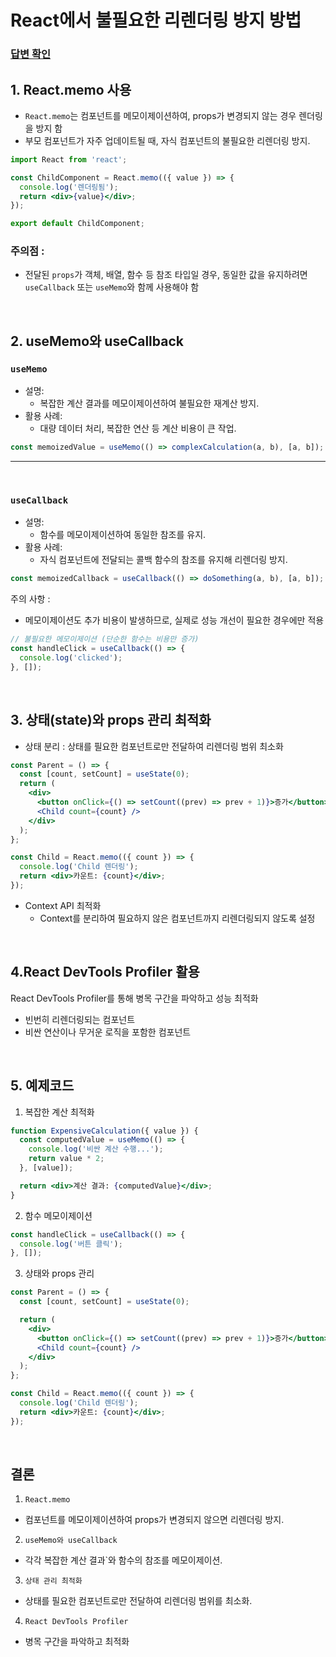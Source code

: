 # React에서 불필요한 리렌더링 방지 방법

### [답변 확인](https://www.maeil-mail.kr/question/79)

## 1. React.memo 사용

- `React.memo`는 컴포넌트를 메모이제이션하여, props가 변경되지 않는 경우 렌더링을 방지 함
- 부모 컴포넌트가 자주 업데이트될 때, 자식 컴포넌트의 불필요한 리렌더링 방지.

```jsx
import React from 'react';

const ChildComponent = React.memo(({ value }) => {
  console.log('렌더링됨');
  return <div>{value}</div>;
});

export default ChildComponent;
```

### 주의점 :

- 전달된 `props`가 객체, 배열, 함수 등 참조 타입일 경우, 동일한 값을 유지하려면 `useCallback` 또는 `useMemo`와 함께 사용해야 함

<br/>

## 2. useMemo와 useCallback

### `useMemo`

- 설명:
  - 복잡한 계산 결과를 메모이제이션하여 불필요한 재계산 방지.
- 활용 사례:
  - 대량 데이터 처리, 복잡한 연산 등 계산 비용이 큰 작업.

```jsx
const memoizedValue = useMemo(() => complexCalculation(a, b), [a, b]);
```

---

<br/>

### `useCallback`

- 설명:
  - 함수를 메모이제이션하여 동일한 참조를 유지.
- 활용 사례:
  - 자식 컴포넌트에 전달되는 콜백 함수의 참조를 유지해 리렌더링 방지.

```jsx
const memoizedCallback = useCallback(() => doSomething(a, b), [a, b]);
```

주의 사항 :

- 메모이제이션도 추가 비용이 발생하므로, 실제로 성능 개선이 필요한 경우에만 적용

```jsx
// 불필요한 메모이제이션 (단순한 함수는 비용만 증가)
const handleClick = useCallback(() => {
  console.log('clicked');
}, []);
```

<br/>

## 3. 상태(state)와 props 관리 최적화

- 상태 분리 : 상태를 필요한 컴포넌트로만 전달하여 리렌더링 범위 최소화

```jsx
const Parent = () => {
  const [count, setCount] = useState(0);
  return (
    <div>
      <button onClick={() => setCount((prev) => prev + 1)}>증가</button>
      <Child count={count} />
    </div>
  );
};

const Child = React.memo(({ count }) => {
  console.log('Child 렌더링');
  return <div>카운트: {count}</div>;
});
```

- Context API 최적화
  - Context를 분리하여 필요하지 않은 컴포넌트까지 리렌더링되지 않도록 설정

<br/>

## 4.React DevTools Profiler 활용

React DevTools Profiler를 통해 병목 구간을 파악하고 성능 최적화

- 빈번히 리렌더링되는 컴포넌트
- 비싼 연산이나 무거운 로직을 포함한 컴포넌트

<br/>

## 5. 예제코드

1. 복잡한 계산 최적화

```jsx
function ExpensiveCalculation({ value }) {
  const computedValue = useMemo(() => {
    console.log('비싼 계산 수행...');
    return value * 2;
  }, [value]);

  return <div>계산 결과: {computedValue}</div>;
}
```

2. 함수 메모이제이션

```jsx
const handleClick = useCallback(() => {
  console.log('버튼 클릭');
}, []);
```

3. 상태와 props 관리

```jsx
const Parent = () => {
  const [count, setCount] = useState(0);

  return (
    <div>
      <button onClick={() => setCount((prev) => prev + 1)}>증가</button>
      <Child count={count} />
    </div>
  );
};

const Child = React.memo(({ count }) => {
  console.log('Child 렌더링');
  return <div>카운트: {count}</div>;
});
```

<br/>

## 결론

1. `React.memo`

- 컴포넌트를 메모이제이션하여 props가 변경되지 않으면 리렌더링 방지.

2. `useMemo와 useCallback`

- 각각 복잡한 계산 결과`와 함수의 참조를 메모이제이션.

3. `상태 관리 최적화`

- 상태를 필요한 컴포넌트로만 전달하여 리렌더링 범위를 최소화.

4. `React DevTools Profiler`

- 병목 구간을 파악하고 최적화
